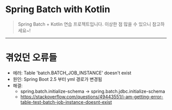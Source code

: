 # Spring Batch with Kotlin

> Spring Batch + Kotlin 연습 프로젝트입니다.
> 이상한 점 많을 수 있으니 참고하세요~!

---

# 겪었던 오류들
- 에러: Table 'batch.BATCH_JOB_INSTANCE' doesn't exist  
- 원인: Spring Boot 2.5 부터 yml 경로가 변경됨  
- 해결:   
  - spring.batch.initialize-schema -> spring.batch.jdbc.initialize-schema  
  - https://stackoverflow.com/questions/49443551/i-am-getting-error-table-test-batch-job-instance-doesnt-exist
